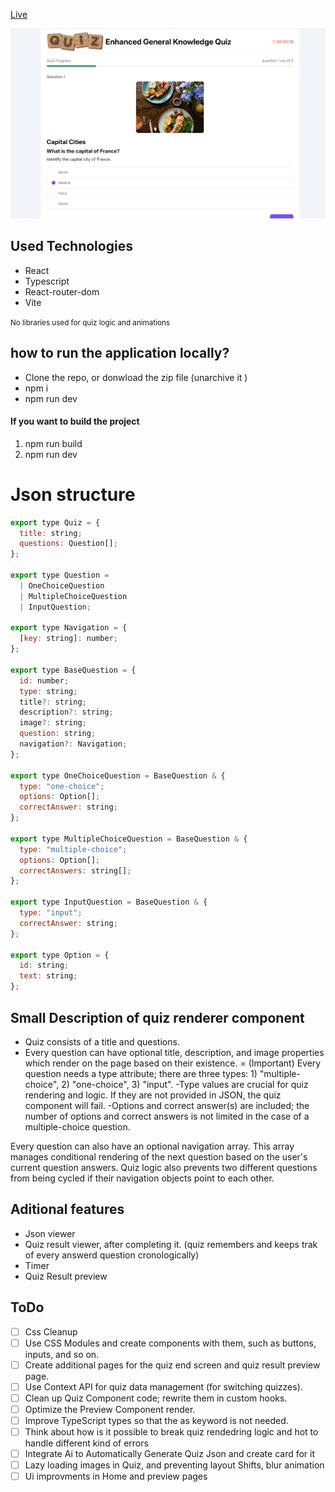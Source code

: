 [Live](https://quiz-7wqv-git-master-hardy333s-projects.vercel.app/)

![Website preview](https://github.com/hardy333/quiz/blob/master/preview.png)
## Used Technologies 
- React
- Typescript
- React-router-dom
- Vite

  
<small>No libraries used for quiz logic and animations</small>


## how to run the application locally?
- Clone the repo, or donwload the zip file (unarchive it )
- npm i
- npm run dev

#### If you want to build the project
1. npm run build
2. npm run dev


# Json structure 
```js
export type Quiz = {
  title: string;
  questions: Question[];
};

export type Question =
  | OneChoiceQuestion
  | MultipleChoiceQuestion
  | InputQuestion;

export type Navigation = {
  [key: string]: number;
};

export type BaseQuestion = {
  id: number;
  type: string;
  title?: string;
  description?: string;
  image?: string;
  question: string;
  navigation?: Navigation;
};

export type OneChoiceQuestion = BaseQuestion & {
  type: "one-choice";
  options: Option[];
  correctAnswer: string;
};

export type MultipleChoiceQuestion = BaseQuestion & {
  type: "multiple-choice";
  options: Option[];
  correctAnswers: string[];
};

export type InputQuestion = BaseQuestion & {
  type: "input";
  correctAnswer: string;
};

export type Option = {
  id: string;
  text: string;
};

```
## Small Description of quiz renderer component
- Quiz consists of a title and questions.
- Every question can have optional title, description, and image properties which render on the page based on their existence.
= (Important) Every question needs a type attribute; there are three types: 1) "multiple-choice", 2) "one-choice", 3) "input".
-Type values are crucial for quiz rendering and logic. If they are not provided in JSON, the quiz component will fail.
-Options and correct answer(s) are included; the number of options and correct answers is not limited in the case of a multiple-choice question.

Every question can also have an optional navigation array. This array manages conditional rendering of the next question based on the user's current question answers.
Quiz logic also prevents two different questions from being cycled if their navigation objects point to each other.

  ## Aditional features
  - Json viewer
  - Quiz result viewer, after completing it. (quiz remembers and keeps trak of every answerd question cronologically)
  - Timer
  - Quiz Result preview

## ToDo
- [ ] Css Cleanup
- [ ] Use CSS Modules and create components with them, such as buttons, inputs, and so on.
- [ ] Create additional pages for the quiz end screen and quiz result preview page.
- [ ] Use Context API for quiz data management (for switching quizzes).
- [ ] Clean up Quiz Component code; rewrite them in custom hooks.
- [ ] Optimize the Preview Component render.
- [ ] Improve TypeScript types so that the as keyword is not needed.
- [ ] Think about how is it possible to break quiz rendedring logic and hot to handle different kind of errors
- [ ] Integrate Ai to Automatically Generate Quiz Json and create card for it
- [ ] Lazy loading images in Quiz, and preventing layout Shifts, blur animation
- [ ] Ui improvments in Home and preview pages 
